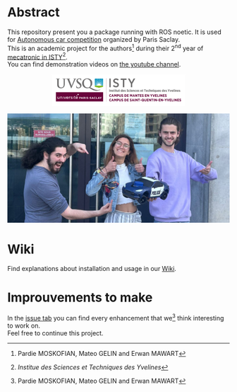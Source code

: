 # Abstract
This repository present you a package running with ROS noetic. It is used for [Autonomous car competition](https://ajuton-ens.github.io/CourseVoituresAutonomesSaclay/) organized by Paris Saclay.  
This is an academic project for the authors[^1] during their 2<sup>nd</sup> year of [mecatronic in ISTY](https://www.isty.uvsq.fr/cycle-ingenieur-mecatronique)[^2].  
You can find demonstration videos on [the youtube channel](https://www.youtube.com/@istypolice).

<p align="center">
    <img src="./resources/Img/logoISTY.png" width="60%">
</p>

![presentation picture](./resources/Img/PhotoPresentation.jpg)

# Wiki
Find explanations about installation and usage in our [Wiki](https://github.com/BlueWan14/auto_car_ctrl/wiki).


# Improuvements to make
In the [issue tab](https://github.com/BlueWan14/auto_car_ctrl/issues) you can find every enhancement that we[^1] think interesting to work on.  
Feel free to continue this project.


[^1]: Pardie MOSKOFIAN, Mateo GELIN and Erwan MAWART
[^2]: *Institue des Sciences et Techniques des Yvelines*
